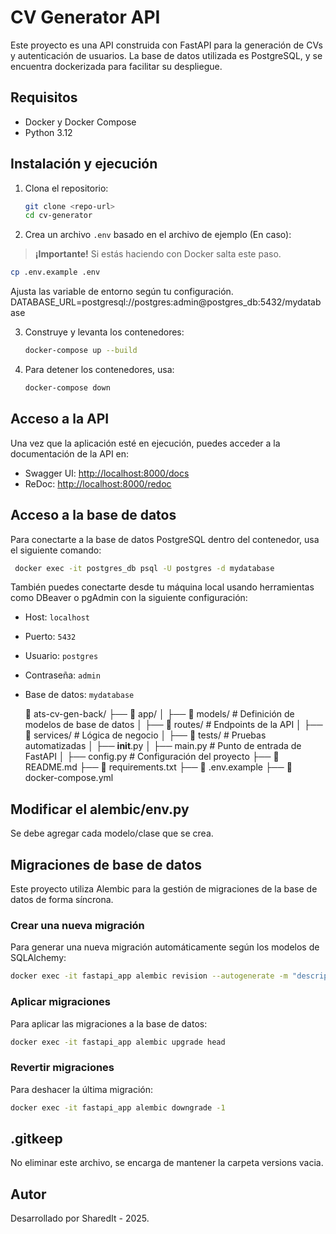 # CV Generator API

Este proyecto es una API construida con FastAPI para la generación de CVs y autenticación de usuarios. La base de datos utilizada es PostgreSQL, y se encuentra dockerizada para facilitar su despliegue.

## Requisitos

- Docker y Docker Compose
- Python 3.12

## Instalación y ejecución

1. Clona el repositorio:

   ```bash
   git clone <repo-url>
   cd cv-generator
   ```

2. Crea un archivo `.env` basado en el archivo de ejemplo (En caso):
> **¡Importante!** Si estás haciendo con Docker salta este paso.

   ```bash
   cp .env.example .env
   ```

   Ajusta las variable de entorno según tu configuración.
   DATABASE_URL=postgresql://postgres:admin@postgres_db:5432/mydatabase

3. Construye y levanta los contenedores:

   ```bash
   docker-compose up --build
   ```

4. Para detener los contenedores, usa:
   ```bash
   docker-compose down
   ```

## Acceso a la API

Una vez que la aplicación esté en ejecución, puedes acceder a la documentación de la API en:

- Swagger UI: [http://localhost:8000/docs](http://localhost:8000/docs)
- ReDoc: [http://localhost:8000/redoc](http://localhost:8000/redoc)

## Acceso a la base de datos

Para conectarte a la base de datos PostgreSQL dentro del contenedor, usa el siguiente comando:

```bash
 docker exec -it postgres_db psql -U postgres -d mydatabase
```

También puedes conectarte desde tu máquina local usando herramientas como DBeaver o pgAdmin con la siguiente configuración:

- Host: `localhost`
- Puerto: `5432`
- Usuario: `postgres`
- Contraseña: `admin`
- Base de datos: `mydatabase`

  📂 ats-cv-gen-back/
 ├── 📂 app/
 │    ├── 📂 models/      # Definición de modelos de base de datos
 │    ├── 📂 routes/      # Endpoints de la API
 │    ├── 📂 services/    # Lógica de negocio
 │    ├── 📂 tests/       # Pruebas automatizadas
 │    ├── __init__.py
 │    ├── main.py        # Punto de entrada de FastAPI
 │    ├── config.py      # Configuración del proyecto
 ├── 📜 README.md
 ├── 📜 requirements.txt
 ├── 📜 .env.example
 ├── 📜 docker-compose.yml

## Modificar el alembic/env.py

Se debe agregar cada modelo/clase que se crea.

## Migraciones de base de datos

Este proyecto utiliza Alembic para la gestión de migraciones de la base de datos de forma síncrona.

### Crear una nueva migración

Para generar una nueva migración automáticamente según los modelos de SQLAlchemy:

```bash
docker exec -it fastapi_app alembic revision --autogenerate -m "descripcion de la migracion"
```

### Aplicar migraciones

Para aplicar las migraciones a la base de datos:

```bash
docker exec -it fastapi_app alembic upgrade head
```

### Revertir migraciones

Para deshacer la última migración:

```bash
docker exec -it fastapi_app alembic downgrade -1
```

## .gitkeep
No eliminar este archivo, se encarga de mantener la carpeta versions vacia.

## Autor

Desarrollado por SharedIt - 2025.
